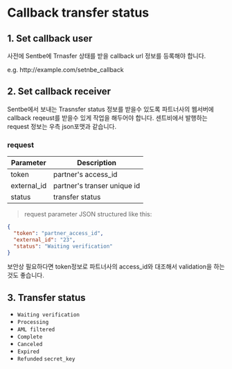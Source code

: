 # Callback transfer status

## 1. Set callback user
사전에 Sentbe에 Trnasfer 상태를 받을 callback url 정보를 등록해야 합니다.

<aside class="notice">
e.g. http://example.com/setnbe_callback
</aside>

## 2. Set callback receiver
Sentbe에서 보내는 Trasnsfer status 정보를 받을수 있도록 파트너사의 웹서버에 callback reqeust를 받을수 있게 작업을 해두어야 합니다. 센트비에서 발행하는 request 정보는 우측 json포맷과 같습니다.

### request
Parameter | Description
--------- | -----------
token | partner's access_id
external_id | partner's transer unique id
status | transfer status

> request parameter JSON structured like this:

```json
{
  "token": "partner_access_id",
  "external_id": "23",
  "status": "Waiting verification"
}
```

<aside class="notice">
보안상 필요하다면 token정보로 파트너사의 access_id와 대조해서 validation을 하는것도 좋습니다.
</aside>

## 3. Transfer status

- <code>Waiting verification</code>
- <code>Processing</code>
- <code>AML filtered</code>
- <code>Complete</code>
- <code>Canceled</code>
- <code>Expired</code>
- <code>Refunded</code> <code>secret_key</code>
